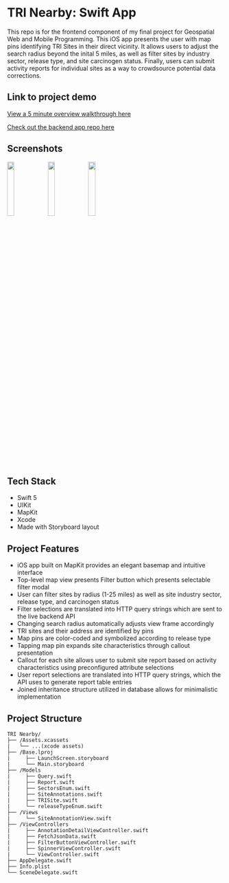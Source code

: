 <h1>TRI Nearby:  Swift App</h1>
This repo is for the frontend component of my final project for Geospatial Web and Mobile Programming.  This iOS app presents the user with map pins identifying TRI Sites in their direct vicinity.  It allows users to adjust the search radius beyond the inital 5 miles, as well as filter sites by industry sector, release type, and site carcinogen status.  Finally, users can submit activity reports for individual sites as a way to crowdsource potential data corrections.

<h2>Link to project demo</h2>

[View a 5 minute overview walkthrough here](https://youtu.be/jYbpUzD-KjI)

[Check out the backend app repo here](https://github.com/bstrock/tri_nearby_python_fastapi)

<h2>Screenshots</h2>

<img src="https://github.com/bstrock/tri_nearby_swift_mapkit/blob/main/tri-screenshot-1.png" width="18%"></img> 
<img src="https://github.com/bstrock/tri_nearby_swift_mapkit/blob/main/tri-screenshot-2.png" width="18%"></img>
<img src="https://github.com/bstrock/tri_nearby_swift_mapkit/blob/main/tri-screenshot-3.png" width="18%"></img>

<h2>Tech Stack</h2>

* Swift 5
* UIKit
* MapKit
* Xcode
* Made with Storyboard layout

<h2>Project Features</h2>

* iOS app built on MapKit provides an elegant basemap and intuitive interface
* Top-level map view presents Filter button which presents selectable filter modal
* User can filter sites by radius (1-25 miles) as well as site industry sector, release type, and carcinogen status
* Filter selections are translated into HTTP query strings which are sent to the live backend API
* Changing search radius automatically adjusts view frame accordingly
* TRI sites and their address are identified by pins
* Map pins are color-coded and symbolized according to release type
* Tapping map pin expands site characteristics through callout presentation
* Callout for each site allows user to submit site report based on activity characteristics using preconfigured attribute selections
* User report selections are translated into HTTP query strings, which the API uses to generate report table entries
* Joined inheritance structure utilized in database allows for minimalistic implementation

<h2>Project Structure</h2>

```
TRI Nearby/
├── /Assets.xcassets
|   └── ...(xcode assets)
├── /Base.lproj
|     ├── LaunchScreen.storyboard
|     └── Main.storyboard
├── /Models
|     ├── Query.swift
|     ├── Report.swift
|     ├── SectorsEnum.swift
|     ├── SiteAnnotations.swift
|     ├── TRISite.swift
|     └── releaseTypeEnum.swift
├── /Views
|     └── SiteAnnotationView.swift
├── /ViewControllers
|     ├── AnnotationDetailViewController.swift
|     ├── FetchJsonData.swift
|     ├── FilterButtonViewController.swift
|     ├── SpinnerViewController.swift
|     └── ViewController.swift
├── AppDelegate.swift
├── Info.plist
└── SceneDelegate.swift
```
